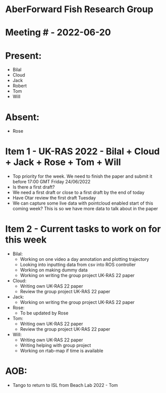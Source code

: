 # AberForward Fish Research Group 

# Meeting # - 2022-06-20

# Present:
* Bilal
* Cloud
* Jack
* Robert
* Tom
* Will

# Absent:
* Rose

# Item 1 - UK-RAS 2022 - Bilal + Cloud + Jack + Rose + Tom + Will
* Top priority for the week. We need to finish the paper and submit it before 17:00 GMT Friday 24/06/2022
* Is there a first draft?
* We need a first draft or close to a first draft by the end of today
* Have Otar review the first draft Tuesday
* We can capture some live data with pointcloud enabled start of this coming week? This is so we have more data to talk about in the paper

# Item 2 - Current tasks to work on for this week 
* Bilal: 
  * Working on one video a day annotation and plotting trajectory
  * Looking into inputting data from csv into ROS controller
  * Working on making dummy data    
  * Working on writing the group project UK-RAS 22 paper
* Cloud: 
  * Writing own UK-RAS 22 paper
  * Review the group project UK-RAS 22 paper 
* Jack: 
  * Working on writing the group project UK-RAS 22 paper 
* Rose: 
  * To be updated by Rose
* Tom: 
  * Writing own UK-RAS 22 paper
  * Review the group project UK-RAS 22 paper 
* Will: 
  * Writing own UK-RAS 22 paper
  * Writing helping with group project
  * Working on rtab-map if time is available 

# AOB:
* Tango to return to ISL from Beach Lab 2022 - Tom
